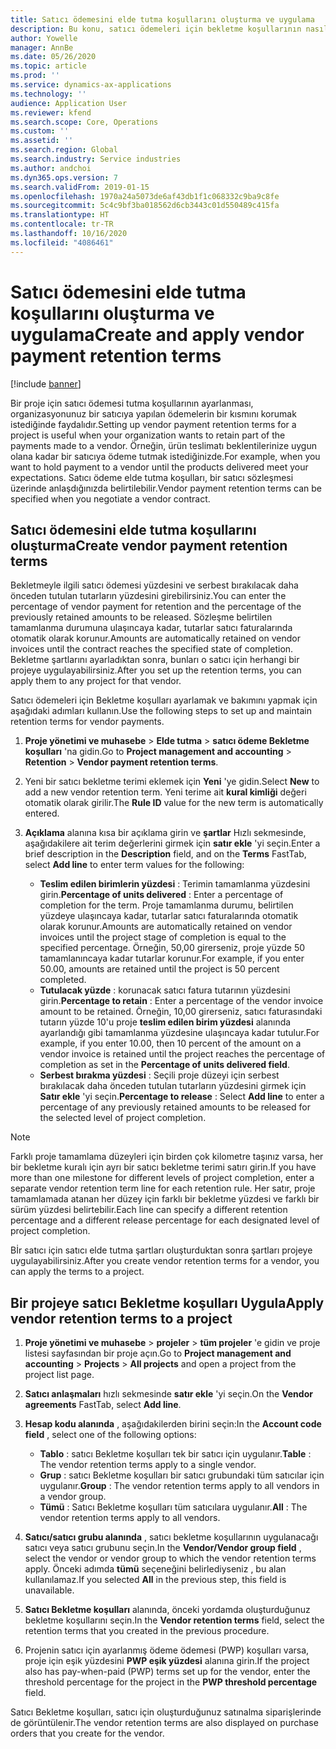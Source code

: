 ```yaml
---
title: Satıcı ödemesini elde tutma koşullarını oluşturma ve uygulama
description: Bu konu, satıcı ödemeleri için bekletme koşullarının nasıl oluşturulacağı ve korunacağı hakkında bilgiler sağlar.
author: Yowelle
manager: AnnBe
ms.date: 05/26/2020
ms.topic: article
ms.prod: ''
ms.service: dynamics-ax-applications
ms.technology: ''
audience: Application User
ms.reviewer: kfend
ms.search.scope: Core, Operations
ms.custom: ''
ms.assetid: ''
ms.search.region: Global
ms.search.industry: Service industries
ms.author: andchoi
ms.dyn365.ops.version: 7
ms.search.validFrom: 2019-01-15
ms.openlocfilehash: 1970a24a5073de6af43db1f1c068332c9ba9c8fe
ms.sourcegitcommit: 5c4c9bf3ba018562d6cb3443c01d550489c415fa
ms.translationtype: HT
ms.contentlocale: tr-TR
ms.lasthandoff: 10/16/2020
ms.locfileid: "4086461"
---
```

# <a name="create-and-apply-vendor-payment-retention-terms"></a><span data-ttu-id="f2db9-103">Satıcı ödemesini elde tutma koşullarını oluşturma ve uygulama</span><span class="sxs-lookup"><span data-stu-id="f2db9-103">Create and apply vendor payment retention terms</span></span>

[!include [banner](../includes/banner.md)] 

<span data-ttu-id="f2db9-104">Bir proje için satıcı ödemesi tutma koşullarının ayarlanması, organizasyonunuz bir satıcıya yapılan ödemelerin bir kısmını korumak istediğinde faydalıdır.</span><span class="sxs-lookup"><span data-stu-id="f2db9-104">Setting up vendor payment retention terms for a project is useful when your organization wants to retain part of the payments made to a vendor.</span></span> <span data-ttu-id="f2db9-105">Örneğin, ürün teslimatı beklentilerinize uygun olana kadar bir satıcıya ödeme tutmak istediğinizde.</span><span class="sxs-lookup"><span data-stu-id="f2db9-105">For example, when you want to hold payment to a vendor until the products delivered meet your expectations.</span></span> <span data-ttu-id="f2db9-106">Satıcı ödeme elde tutma koşulları, bir satıcı sözleşmesi üzerinde anlaşdığınızda belirtilebilir.</span><span class="sxs-lookup"><span data-stu-id="f2db9-106">Vendor payment retention terms can be specified when you negotiate a vendor contract.</span></span>

## <a name="create-vendor-payment-retention-terms"></a><span data-ttu-id="f2db9-107">Satıcı ödemesini elde tutma koşullarını oluşturma</span><span class="sxs-lookup"><span data-stu-id="f2db9-107">Create vendor payment retention terms</span></span>

<span data-ttu-id="f2db9-108">Bekletmeyle ilgili satıcı ödemesi yüzdesini ve serbest bırakılacak daha önceden tutulan tutarların yüzdesini girebilirsiniz.</span><span class="sxs-lookup"><span data-stu-id="f2db9-108">You can enter the percentage of vendor payment for retention and the percentage of the previously retained amounts to be released.</span></span> <span data-ttu-id="f2db9-109">Sözleşme belirtilen tamamlanma durumuna ulaşıncaya kadar, tutarlar satıcı faturalarında otomatik olarak korunur.</span><span class="sxs-lookup"><span data-stu-id="f2db9-109">Amounts are automatically retained on vendor invoices until the contract reaches the specified state of completion.</span></span> <span data-ttu-id="f2db9-110">Bekletme şartlarını ayarladıktan sonra, bunları o satıcı için herhangi bir projeye uygulayabilirsiniz.</span><span class="sxs-lookup"><span data-stu-id="f2db9-110">After you set up the retention terms, you can apply them to any project for that vendor.</span></span>

<span data-ttu-id="f2db9-111">Satıcı ödemeleri için Bekletme koşulları ayarlamak ve bakımını yapmak için aşağıdaki adımları kullanın.</span><span class="sxs-lookup"><span data-stu-id="f2db9-111">Use the following steps to set up and maintain retention terms for vendor payments.</span></span> 

1. <span data-ttu-id="f2db9-112">**Proje yönetimi ve muhasebe** > **Elde tutma** > **satıcı ödeme Bekletme koşulları** 'na gidin.</span><span class="sxs-lookup"><span data-stu-id="f2db9-112">Go to **Project management and accounting** > **Retention** > **Vendor payment retention terms**.</span></span>
2. <span data-ttu-id="f2db9-113">Yeni bir satıcı bekletme terimi eklemek için **Yeni** 'ye gidin.</span><span class="sxs-lookup"><span data-stu-id="f2db9-113">Select **New** to add a new vendor retention term.</span></span> <span data-ttu-id="f2db9-114">Yeni terime ait **kural kimliği** değeri otomatik olarak girilir.</span><span class="sxs-lookup"><span data-stu-id="f2db9-114">The **Rule ID** value for the new term is automatically entered.</span></span> 
3. <span data-ttu-id="f2db9-115">**Açıklama** alanına kısa bir açıklama girin ve **şartlar** Hızlı sekmesinde, aşağıdakilere ait terim değerlerini girmek için **satır ekle** 'yi seçin.</span><span class="sxs-lookup"><span data-stu-id="f2db9-115">Enter a brief description in the **Description** field, and on the **Terms** FastTab, select **Add line** to enter term values for the following:</span></span>

   - <span data-ttu-id="f2db9-116">**Teslim edilen birimlerin yüzdesi** : Terimin tamamlanma yüzdesini girin.</span><span class="sxs-lookup"><span data-stu-id="f2db9-116">**Percentage of units delivered** : Enter a percentage of completion for the term.</span></span> <span data-ttu-id="f2db9-117">Proje tamamlanma durumu, belirtilen yüzdeye ulaşıncaya kadar, tutarlar satıcı faturalarında otomatik olarak korunur.</span><span class="sxs-lookup"><span data-stu-id="f2db9-117">Amounts are automatically retained on vendor invoices until the project stage of completion is equal to the specified percentage.</span></span> <span data-ttu-id="f2db9-118">Örneğin, 50,00 girerseniz, proje yüzde 50 tamamlanıncaya kadar tutarlar korunur.</span><span class="sxs-lookup"><span data-stu-id="f2db9-118">For example, if you enter 50.00, amounts are retained until the project is 50 percent completed.</span></span>
   - <span data-ttu-id="f2db9-119">**Tutulacak yüzde** : korunacak satıcı fatura tutarının yüzdesini girin.</span><span class="sxs-lookup"><span data-stu-id="f2db9-119">**Percentage to retain** : Enter a percentage of the vendor invoice amount to be retained.</span></span> <span data-ttu-id="f2db9-120">Örneğin, 10,00 girerseniz, satıcı faturasındaki tutarın yüzde 10'u proje **teslim edilen birim yüzdesi** alanında ayarlandığı gibi tamamlanma yüzdesine ulaşıncaya kadar tutulur.</span><span class="sxs-lookup"><span data-stu-id="f2db9-120">For example, if you enter 10.00, then 10 percent of the amount on a vendor invoice is retained until the project reaches the percentage of completion as set in the **Percentage of units delivered field**.</span></span>
   - <span data-ttu-id="f2db9-121">**Serbest bırakma yüzdesi** : Seçili proje düzeyi için serbest bırakılacak daha önceden tutulan tutarların yüzdesini girmek için **Satır ekle** 'yi seçin.</span><span class="sxs-lookup"><span data-stu-id="f2db9-121">**Percentage to release** : Select **Add line** to enter a percentage of any previously retained amounts to be released for the selected level of project completion.</span></span>

> [!NOTE]
> <span data-ttu-id="f2db9-122">Farklı proje tamamlama düzeyleri için birden çok kilometre taşınız varsa, her bir bekletme kuralı için ayrı bir satıcı bekletme terimi satırı girin.</span><span class="sxs-lookup"><span data-stu-id="f2db9-122">If you have more than one milestone for different levels of project completion, enter a separate vendor retention term line for each retention rule.</span></span> <span data-ttu-id="f2db9-123">Her satır, proje tamamlamada atanan her düzey için farklı bir bekletme yüzdesi ve farklı bir sürüm yüzdesi belirtebilir.</span><span class="sxs-lookup"><span data-stu-id="f2db9-123">Each line can specify a different retention percentage and a different release percentage for each designated level of project completion.</span></span>

<span data-ttu-id="f2db9-124">Bİr satıcı için satıcı elde tutma şartları oluşturduktan sonra şartları projeye uygulayabilirsiniz.</span><span class="sxs-lookup"><span data-stu-id="f2db9-124">After you create vendor retention terms for a vendor, you can apply the terms to a project.</span></span>

## <a name="apply-vendor-retention-terms-to-a-project"></a><span data-ttu-id="f2db9-125">Bir projeye satıcı Bekletme koşulları Uygula</span><span class="sxs-lookup"><span data-stu-id="f2db9-125">Apply vendor retention terms to a project</span></span>

1. <span data-ttu-id="f2db9-126">**Proje yönetimi ve muhasebe** > **projeler** > **tüm projeler** 'e gidin ve proje listesi sayfasından bir proje açın.</span><span class="sxs-lookup"><span data-stu-id="f2db9-126">Go to **Project management and accounting** > **Projects** > **All projects** and open a project from the project list page.</span></span>
2. <span data-ttu-id="f2db9-127">**Satıcı anlaşmaları** hızlı sekmesinde **satır ekle** 'yi seçin.</span><span class="sxs-lookup"><span data-stu-id="f2db9-127">On the **Vendor agreements** FastTab, select **Add line**.</span></span>
3. <span data-ttu-id="f2db9-128">**Hesap kodu alanında** , aşağıdakilerden birini seçin:</span><span class="sxs-lookup"><span data-stu-id="f2db9-128">In the **Account code field** , select one of the following options:</span></span> 

   - <span data-ttu-id="f2db9-129">**Tablo** : satıcı Bekletme koşulları tek bir satıcı için uygulanır.</span><span class="sxs-lookup"><span data-stu-id="f2db9-129">**Table** : The vendor retention terms apply to a single vendor.</span></span>
   - <span data-ttu-id="f2db9-130">**Grup** : satıcı Bekletme koşulları bir satıcı grubundaki tüm satıcılar için uygulanır.</span><span class="sxs-lookup"><span data-stu-id="f2db9-130">**Group** : The vendor retention terms apply to all vendors in a vendor group.</span></span>
   - <span data-ttu-id="f2db9-131">**Tümü** : Satıcı Bekletme koşulları tüm satıcılara uygulanır.</span><span class="sxs-lookup"><span data-stu-id="f2db9-131">**All** : The vendor retention terms apply to all vendors.</span></span>

4. <span data-ttu-id="f2db9-132">**Satıcı/satıcı grubu alanında** , satıcı bekletme koşullarının uygulanacağı satıcı veya satıcı grubunu seçin.</span><span class="sxs-lookup"><span data-stu-id="f2db9-132">In the **Vendor/Vendor group field** , select the vendor or vendor group to which the vendor retention terms apply.</span></span> <span data-ttu-id="f2db9-133">Önceki adımda **tümü** seçeneğini belirlediyseniz , bu alan kullanılamaz.</span><span class="sxs-lookup"><span data-stu-id="f2db9-133">If you selected **All** in the previous step, this field is unavailable.</span></span>
5. <span data-ttu-id="f2db9-134">**Satıcı Bekletme koşulları** alanında, önceki yordamda oluşturduğunuz bekletme koşullarını seçin.</span><span class="sxs-lookup"><span data-stu-id="f2db9-134">In the **Vendor retention terms** field, select the retention terms that you created in the previous procedure.</span></span>
6. <span data-ttu-id="f2db9-135">Projenin satıcı için ayarlanmış ödeme ödemesi (PWP) koşulları varsa, proje için eşik yüzdesini **PWP eşik yüzdesi** alanına girin.</span><span class="sxs-lookup"><span data-stu-id="f2db9-135">If the project also has pay-when-paid (PWP) terms set up for the vendor, enter the threshold percentage for the project in the **PWP threshold percentage** field.</span></span>

<span data-ttu-id="f2db9-136">Satıcı Bekletme koşulları, satıcı için oluşturduğunuz satınalma siparişlerinde de görüntülenir.</span><span class="sxs-lookup"><span data-stu-id="f2db9-136">The vendor retention terms are also displayed on purchase orders that you create for the vendor.</span></span>
